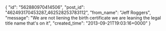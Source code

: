  {
   "id": "562880970414506",
   "post_id": "462493170453287_462528253783112",
   "from_name": "Jeff Roggers",
   "message": "We are not liening the birth certificate we are leaning the legal title name that's on it",
   "created_time": "2013-09-21T19:03:16+0000"
 }

